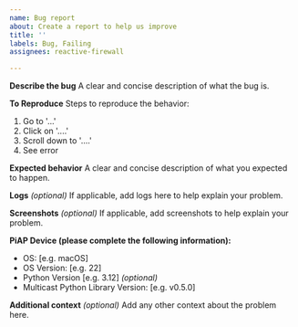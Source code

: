 ```yaml
---
name: Bug report
about: Create a report to help us improve
title: ''
labels: Bug, Failing
assignees: reactive-firewall

---
```


**Describe the bug**
A clear and concise description of what the bug is.

**To Reproduce**
Steps to reproduce the behavior:
1. Go to '...'
2. Click on '....'
3. Scroll down to '....'
4. See error

**Expected behavior**
A clear and concise description of what you expected to happen.

**Logs** _(optional)_
If applicable, add logs here to help explain your problem.

**Screenshots** _(optional)_
If applicable, add screenshots to help explain your problem.

**PiAP Device (please complete the following information):**
 - OS: [e.g. macOS]
 - OS Version: [e.g. 22]
 - Python Version [e.g. 3.12] _(optional)_
 - Multicast Python Library Version: [e.g. v0.5.0]

**Additional context** _(optional)_
Add any other context about the problem here.
